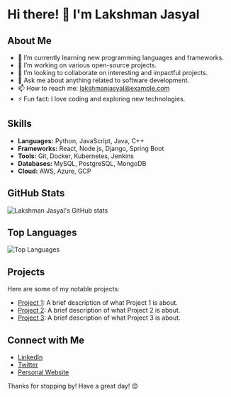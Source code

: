 # Hi there! 👋 I'm Lakshman Jasyal

## About Me

- 🌱 I’m currently learning new programming languages and frameworks.
- 🔭 I’m working on various open-source projects.
- 👯 I’m looking to collaborate on interesting and impactful projects.
- 💬 Ask me about anything related to software development.
- 📫 How to reach me: [lakshmanjasyal@example.com](mailto:lakshmanjasyal77777@gmail.com)
- ⚡ Fun fact: I love coding and exploring new technologies.

## Skills

- **Languages:** Python, JavaScript, Java, C++
- **Frameworks:** React, Node.js, Django, Spring Boot
- **Tools:** Git, Docker, Kubernetes, Jenkins
- **Databases:** MySQL, PostgreSQL, MongoDB
- **Cloud:** AWS, Azure, GCP

## GitHub Stats

![Lakshman Jasyal's GitHub stats](https://github-readme-stats.vercel.app/api?username=lakshmanjasyal&show_icons=true&theme=radical)

## Top Languages

![Top Languages](https://github-readme-stats.vercel.app/api/top-langs/?username=lakshmanjasyal&layout=compact&theme=radical)

## Projects

Here are some of my notable projects:

- [Project 1](https://github.com/lakshmanjasyal/project1): A brief description of what Project 1 is about.
- [Project 2](https://github.com/lakshmanjasyal/project2): A brief description of what Project 2 is about.
- [Project 3](https://github.com/lakshmanjasyal/project3): A brief description of what Project 3 is about.

## Connect with Me

- [LinkedIn](https://www.linkedin.com/in/lakshman-jasyal)
- [Twitter](https://twitter.com/lakshmanjasyal)
- [Personal Website](https://lakshmanjasyal.com)

Thanks for stopping by! Have a great day! 😊

